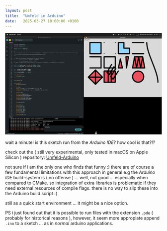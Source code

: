 ```yaml
---
layout: post
title:  "Umfeld in Arduino"
date:   2025-03-27 10:00:00 +0100
---
```


![2025-03-27-Umfeld_in_Arduino.jpg](/assets/2025-03-27-Umfeld_in_Arduino.jpg)

wait a minute! is this sketch run from the *Arduino IDE*? how cool is that?!?

check out the ( still very experimental, only tested in macOS on Apple Silicon ) repository: [Umfeld-Arduino](https://github.com/dennisppaul/umfeld-arduino)

not sure if i am the only one who finds that funny :) there are of course a few fundamental limitations with this approach in general e.g the *Arduino IDE* build-system is ( no offense ) … well, not good … especially when compared to CMake. so integration of extra libraries is problematic if they need external resources of compile flags. there is no way to slip these into the Arduino build script :(

still as a quick start environment … it might be a nice option.

PS i just found out that it is possible to run files with the extension `.pde` ( probably for historical reasons ), however, it seem more appropiate append `.ino` to a sketch … as in *normal* arduino applications.